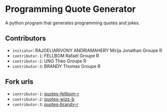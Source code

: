 # Programming Quote Generator

A python program that generates programming quotes and jokes.

## Contributors
- `initiator`: RAJOELIARIVONY ANDRIAMAHERY Mirija Jonathan Groupe R
- `contributor-1`: FELLBOM Rafaël Groupe R
- `contributor-2`: UNG Théo Groupe R
- `contributor-3`: BRANDY Thomas Groupe R

## Fork urls
- `contributor-1`: [quotes-fellbom-r](https://github.com/MoNiikk/quotes-fellbom-r)
- `contributor-2`: [quotes-wizz-b](url-2)
- `contributor-3`: [quotes-brandy-r](https://github.com/L7KS/quotes-brandy-r.git)
